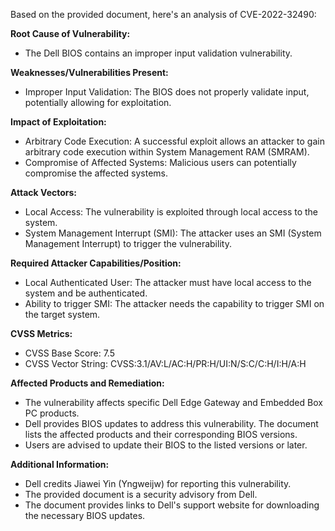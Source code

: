Based on the provided document, here's an analysis of CVE-2022-32490:

**Root Cause of Vulnerability:**

*   The Dell BIOS contains an improper input validation vulnerability.

**Weaknesses/Vulnerabilities Present:**

*   Improper Input Validation: The BIOS does not properly validate input, potentially allowing for exploitation.

**Impact of Exploitation:**

*   Arbitrary Code Execution: A successful exploit allows an attacker to gain arbitrary code execution within System Management RAM (SMRAM).
*   Compromise of Affected Systems: Malicious users can potentially compromise the affected systems.

**Attack Vectors:**

*   Local Access: The vulnerability is exploited through local access to the system.
*   System Management Interrupt (SMI): The attacker uses an SMI (System Management Interrupt) to trigger the vulnerability.

**Required Attacker Capabilities/Position:**

*   Local Authenticated User: The attacker must have local access to the system and be authenticated.
*   Ability to trigger SMI: The attacker needs the capability to trigger SMI on the target system.

**CVSS Metrics:**

*   CVSS Base Score: 7.5
*   CVSS Vector String: CVSS:3.1/AV:L/AC:H/PR:H/UI:N/S:C/C:H/I:H/A:H

**Affected Products and Remediation:**

*   The vulnerability affects specific Dell Edge Gateway and Embedded Box PC products.
*   Dell provides BIOS updates to address this vulnerability. The document lists the affected products and their corresponding BIOS versions.
*   Users are advised to update their BIOS to the listed versions or later.

**Additional Information:**

*   Dell credits Jiawei Yin (Yngweijw) for reporting this vulnerability.
*   The provided document is a security advisory from Dell.
*   The document provides links to Dell's support website for downloading the necessary BIOS updates.